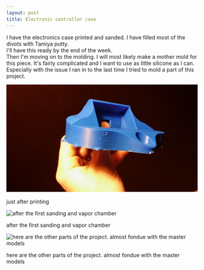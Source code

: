 ```yaml
--- 
layout: post 
title: Electronic controller case 
---
```


I have the electronics case printed and sanded. I have filled most of the
divots with Tamiya putty.  
I'll have this ready by the end of the week.  
Then I'm moving on to the molding. I will most likely make a mother mold for
this piece. It's fairly complicated and I want to use as little silicone as I
can. Especially with the issue I ran in to the last time I tried to mold a
part of this project.

![just after printing](/img/20140211_062431.jpg)

just after printing

![after the first sanding and vapor
chamber](/img/20140215_074823.jpg)

after the first sanding and vapor chamber

![here are the other parts of the project. almost fondue with the master
models](/img/20140216_132556.jpg)

here are the other parts of the project. almost fondue with the master models

